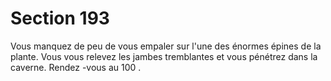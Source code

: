 # Section 193

Vous manquez de peu de vous empaler sur l'une des énormes
épines de la plante. Vous vous relevez les jambes tremblantes et
vous pénétrez dans la caverne. Rendez -vous au 100 .